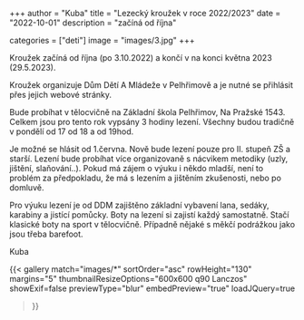 +++
author = "Kuba"
title = "Lezecký kroužek v roce 2022/2023"
date = "2022-10-01"
description = "začíná od října"

categories = ["deti"]
image = "images/3.jpg"
+++

Kroužek začíná od října (po 3.10.2022) a končí v na konci května 2023 (29.5.2023).

Kroužek organizuje Dům Dětí A Mládeže v Pelhřimově a je nutné se přihlásit přes jejich webové stránky.

Bude probíhat v tělocvičně na Základní škola Pelhřimov, Na Pražské 1543. Celkem jsou pro tento rok vypsány 3 hodiny lezení. Všechny budou tradičně v pondělí od 17 od 18 a od 19hod.

Je možné se hlásit od 1.června. Nově bude lezení pouze pro II. stupeň ZŠ a starší. Lezení bude probíhat více organizovaně s nácvikem metodiky (uzly, jištění, slaňování..).
Pokud má zájem o výuku i někdo mladší, není to problém za předpokladu, že má s lezením a jištěním zkušenosti, nebo po domluvě.

Pro výuku lezení je od DDM zajištěno základní vybavení lana, sedáky, karabiny a jistící pomůcky. Boty na lezení si zajistí každý samostatně. Stačí klasické boty na sport v tělocvičně. Případně nějaké s měkčí podrážkou jako jsou třeba barefoot.

Kuba


{{< gallery match="images/*"
    sortOrder="asc"
    rowHeight="130"
    margins="5"
    thumbnailResizeOptions="600x600 q90 Lanczos"
    showExif=false
    previewType="blur"
    embedPreview="true"
    loadJQuery=true
>}}
